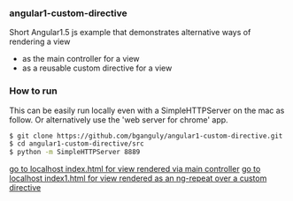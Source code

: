 ### angular1-custom-directive
Short Angular1.5 js example that demonstrates alternative ways of rendering a view
- as the main controller for a view
- as a reusable custom directive for a view

### How to run
This can be easily run locally even with a SimpleHTTPServer on the mac as follow.
Or alternatively use the 'web server for chrome' app.
```sh
$ git clone https://github.com/bganguly/angular1-custom-directive.git
$ cd angular1-custom-directive/src
$ python -m SimpleHTTPServer 8889
```
[go to localhost index.html for view rendered via main controller](http://localhost:8889/index.html)
[go to localhost index1.html for view rendered as an ng-repeat over a custom directive](http://localhost:8889/index1.html)

